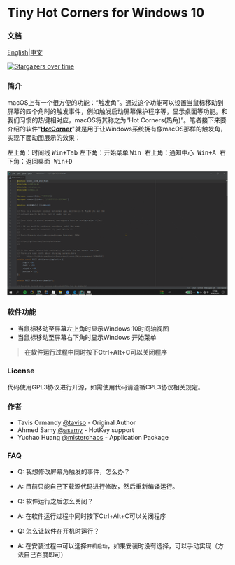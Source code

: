 # Tiny Hot Corners for Windows 10

### 文档

[English](https://github.com/misterchaos/hotcorner/blob/Yuchao-Huang/README_En.md)|[中文](https://github.com/misterchaos/hotcorner/blob/Yuchao-Huang/README.md)

[![Stargazers over time](https://starchart.cc/misterchaos/hotcorner.svg)](https://starchart.cc/misterchaos/hotcorner)

### 简介

macOS上有一个很方便的功能：“触发角”。通过这个功能可以设置当鼠标移动到屏幕的四个角时的触发事件，例如触发启动屏幕保护程序等，显示桌面等功能。和我们习惯的热键相对应，macOS将其称之为“Hot Corners(热角)”。笔者接下来要介绍的软件“[**HotCorner**](https://github.com/misterchaos/hotcorner/releases)"就是用于让Windows系统拥有像macOS那样的触发角，实现下面动图展示的效果：

左上角：时间线 <Kbd>Win+Tab</Kbd>
左下角：开始菜单  <Kbd>Win</Kdb>
右上角：通知中心 <Kbd>Win+A</Kbd>
右下角：返回桌面 <Kbd>Win+D</Kbd>

![](imgs/1654007-20200615225727735-1550089543.gif)


### 软件功能

- 当鼠标移动至屏幕左上角时显示Windows 10时间轴视图
- 当鼠标移动至屏幕右下角时显示Windows 开始菜单




> **在软件运行过程中同时按下Ctrl+Alt+C可以关闭程序**

### License

代码使用GPL3协议进行开源，如需使用代码请遵循CPL3协议相关规定。

### 作者

* Tavis Ormandy [@taviso](https://github.com/taviso/) - Original Author
* Ahmed Samy [@asamy](https://github.com/asamy) - HotKey support
* Yuchao Huang [@misterchaos](https://github.com/misterchaos/) - Application Package

### FAQ


* Q: 我想修改屏幕角触发的事件，怎么办？
* A: 目前只能自己下载源代码进行修改，然后重新编译运行。


* Q: 软件运行之后怎么关闭？
* A: 在软件运行过程中同时按下Ctrl+Alt+C可以关闭程序


* Q: 怎么让软件在开机时运行？
* A: 在安装过程中可以选择`开机启动`，如果安装时没有选择，可以手动实现（方法自己百度即可）
